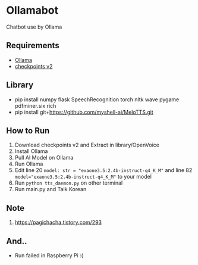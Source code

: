 # Ollamabot
Chatbot use by Ollama

## Requirements
- [Ollama](https://ollama.com/download)
- [checkpoints v2](https://myshell-public-repo-host.s3.amazonaws.com/openvoice/checkpoints_v2_0417.zip)

## Library
- pip install numpy flask SpeechRecognition torch nltk wave pygame pdfminer.six rich
- pip install git+https://github.com/myshell-ai/MeloTTS.git

## How to Run
1. Download checkpoints v2 and Extract in library/OpenVoice
2. Install Ollama
3. Pull AI Model on Ollama
4. Run Ollama
5. Edit line 20 `model: str = "exaone3.5:2.4b-instruct-q4_K_M"` and line 82 `model="exaone3.5:2.4b-instruct-q4_K_M"` to your model
6. Run `python tts_daemon.py` on other terminal
7. Run main.py and Talk Korean

## Note
1. https://pagichacha.tistory.com/293

## And..
- Run failed in Raspberry Pi :(
